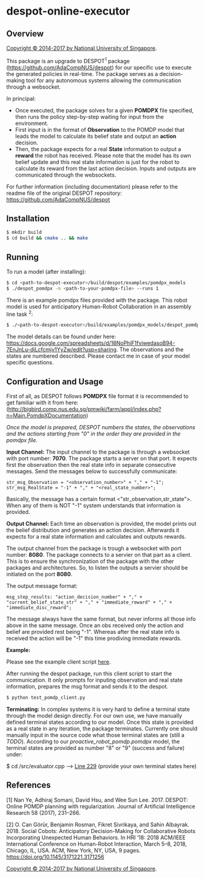 # despot-online-executor

## Overview

[Copyright &copy; 2014-2017 by National University of Singapore](http://motion.comp.nus.edu.sg/).

This package is an upgrade to DESPOT<sup>1</sup> package (https://github.com/AdaCompNUS/despot) for our specific use to execute the generated policies in real-time. The package serves as a decision-making tool for any autonomous systems allowing the communication through a websocket. 

In principal:
* Once executed, the package solves for a given **POMDPX** file specified, then runs the policy step-by-step waiting for input from the environment. 
* First input is in the format of **Observation** to the POMDP model that leads the model to calculate its belief state and output an **action** decision. 
* Then, the package expects for a real **State** information to output a **reward** the robot has received. 
Please note that the model has its own belief update and this real state information is just for the robot to calculate its reward from the last action decision. Inputs and outputs are communicated through the websockets.

For further information (including documentation) please refer to the readme file of the original DESPOT repository: https://github.com/AdaCompNUS/despot

## Installation

```bash
$ mkdir build
$ cd build && cmake .. && make
```

## Running

To run a model (after installing):

```bash
$ cd <path-to-despot-executor>/build/despot/examples/pomdpx_models
$ ./despot_pomdpx -m <path-to-your-pomdpx-file> --runs 1 
```

There is an example pomdpx files provided with the package. This robot model is used for anticipatory Human-Robot Collaboration in an assembly line task <sup>2</sup>:
```bash
$ ./<path-to-despot-executor>/build/examples/pomdpx_models/despot_pomdpx -m <path-to-despot-executor>/examples/pomdpx_models/data/proactive_robot_pomdp.pomdpx --runs 1
```
The model details can be found under here: https://docs.google.com/spreadsheets/d/18NoPhiF1fviwedasoB94-7EnJnLu-djLcfcmjv1YyZw/edit?usp=sharing. The observations and the states are numbered described. Please contact me in case of your model specific questions.

## Configuration and Usage

First of all, as DESPOT follows **POMDPX** file format it is recommended to get familiar with it from here: (http://bigbird.comp.nus.edu.sg/pmwiki/farm/appl/index.php?n=Main.PomdpXDocumentation)

*Once the model is prepared, DESPOT numbers the states, the observations and the actions starting from "0" in the order they are provided in the pomdpx file.*

**Input Channel:**
The input channel to the package is through a websocket with port number: **7070**. The package starts a server on that port.
It expects first the observation then the real state info in separate consecutive messages. Send the messages below to successfully communicate:
```
str_msg_Observation = "<observation_number>" + "," + "-1";
str_msg_RealState = "-1" + "," + "<real_state_number>";
```
Basically, the message has a certain format <"str_observation,str_state">. When any of them is NOT "-1" system understands that information is provided.

**Output Channel:**
Each time an observation is provided, the model prints out the belief distribution and generates an action decision. Afterwards it expects for a real state information and calculates and outputs rewards.

The output channel from the package is trough a websocket with port number: **8080**. The package connects to a servier on that part as a client. This is to ensure the synchronization of the package with the other packages and architectures. So, to listen the outputs a servier should be initiated on the port **8080**.

The output message format:
```
msg_step_results: "action_decision_number" + "," + "current_belief_state_str" + "," + "immediate_reward" + "," + "immediate_disc_reward";
```
The message always have the same format, but never informs all those info above in the same message. Once an obs received only the action and belief are provided rest being "-1". Whereas after the real state info is received the action will be "-1" this time prodiving immediate rewards.

**Example:**

Please see the example client script [here](https://github.com/cangorur/despot-online-executor/blob/master/test_pomdp_client.py).

After running the despot package, run this client script to start the communication. It only prompts for inputing observation and real state information, prepares the msg format and sends it to the despot. 
```bash
$ python test_pomdp_client.py
```

**Terminating:**
In complex systems it is very hard to define a terminal state through the model design directly. For our own use, we have manually defined terminal states according to our model. Once this state is provided as a real state in any iteration, the package terminates. Currently one should manually input in the source code what those terminal states are (still a *TODO*). According to our *proactive_robot_pomdp.pomdpx* model, the terminal states are provided as number "8" or "9" (success and failure) under:

$ cd <path-to-despot-executor>/src/evaluator.cpp  --> [Line 229](https://github.com/cangorur/despot-online-executor/blob/cb5f4d86825a1f67c317cb47c12d9bbb24747636/src/evaluator.cpp#L229) (provide your own terminal states here)

## References

[1] Nan Ye, Adhiraj Somani, David Hsu, and Wee Sun Lee. 2017. DESPOT: Online POMDP planning with regularization. Journal of Artificial Intelligence Research 58 (2017), 231–266.

[2] O. Can Görür, Benjamin Rosman, Fikret Sivrikaya, and Sahin Albayrak. 2018. Social Cobots: Anticipatory Decision-Making for Collaborative Robots Incorporating Unexpected Human Behaviors. In HRI ’18: 2018 ACM/IEEE International Conference on Human-Robot Interaction, March 5–8, 2018, Chicago, IL, USA. ACM, New York, NY, USA, 9 pages. https://doi.org/10.1145/3171221.3171256

[Copyright &copy; 2014-2017 by National University of Singapore](http://motion.comp.nus.edu.sg/).
